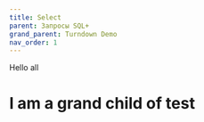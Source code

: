 ```yaml
---
title: Select
parent: Запросы SQL+
grand_parent: Turndown Demo
nav_order: 1
---
```


Hello all

# I am a grand child of test
